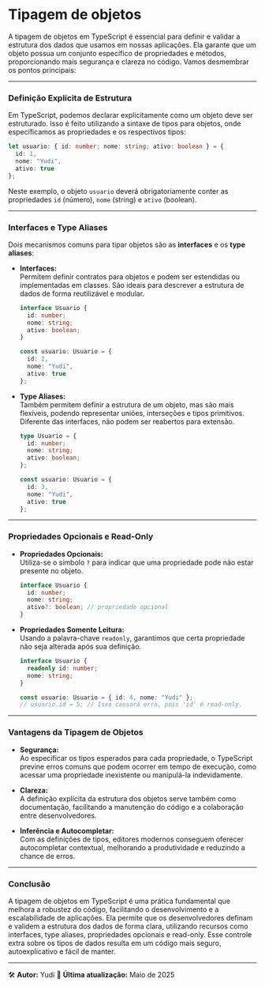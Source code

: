 # Tipagem de objetos

A tipagem de objetos em TypeScript é essencial para definir e validar a estrutura dos dados que usamos em nossas aplicações. Ela garante que um objeto possua um conjunto específico de propriedades e métodos, proporcionando mais segurança e clareza no código. Vamos desmembrar os pontos principais:

---

### **Definição Explícita de Estrutura**

Em TypeScript, podemos declarar explicitamente como um objeto deve ser estruturado. Isso é feito utilizando a sintaxe de tipos para objetos, onde especificamos as propriedades e os respectivos tipos:

```typescript
let usuario: { id: number; nome: string; ativo: boolean } = {
  id: 1,
  nome: "Yudi",
  ativo: true
};
```

Neste exemplo, o objeto `usuario` deverá obrigatoriamente conter as propriedades `id` (número), `nome` (string) e `ativo` (boolean).

---

### **Interfaces e Type Aliases**

Dois mecanismos comuns para tipar objetos são as **interfaces** e os **type aliases**:

- **Interfaces:**  
  Permitem definir contratos para objetos e podem ser estendidas ou implementadas em classes. São ideais para descrever a estrutura de dados de forma reutilizável e modular.

  ```typescript
  interface Usuario {
    id: number;
    nome: string;
    ativo: boolean;
  }

  const usuario: Usuario = {
    id: 2,
    nome: "Yudi",
    ativo: true
  };
  ```

- **Type Aliases:**  
  Também permitem definir a estrutura de um objeto, mas são mais flexíveis, podendo representar uniões, interseções e tipos primitivos. Diferente das interfaces, não podem ser reabertos para extensão.

  ```typescript
  type Usuario = {
    id: number;
    nome: string;
    ativo: boolean;
  };

  const usuario: Usuario = {
    id: 3,
    nome: "Yudi",
    ativo: true
  };
  ```

---

### **Propriedades Opcionais e Read-Only**

- **Propriedades Opcionais:**  
  Utiliza-se o símbolo `?` para indicar que uma propriedade pode não estar presente no objeto.

  ```typescript
  interface Usuario {
    id: number;
    nome: string;
    ativo?: boolean; // propriedade opcional
  }
  ```

- **Propriedades Somente Leitura:**  
  Usando a palavra-chave `readonly`, garantimos que certa propriedade não seja alterada após sua definição.

  ```typescript
  interface Usuario {
    readonly id: number;
    nome: string;
  }

  const usuario: Usuario = { id: 4, nome: "Yudi" };
  // usuario.id = 5; // Isso causará erro, pois 'id' é read-only.
  ```

---

### **Vantagens da Tipagem de Objetos**

- **Segurança:**  
  Ao especificar os tipos esperados para cada propriedade, o TypeScript previne erros comuns que podem ocorrer em tempo de execução, como acessar uma propriedade inexistente ou manipulá-la indevidamente.

- **Clareza:**  
  A definição explícita da estrutura dos objetos serve também como documentação, facilitando a manutenção do código e a colaboração entre desenvolvedores.

- **Inferência e Autocompletar:**  
  Com as definições de tipos, editores modernos conseguem oferecer autocompletar contextual, melhorando a produtividade e reduzindo a chance de erros.

---

### **Conclusão**

A tipagem de objetos em TypeScript é uma prática fundamental que melhora a robustez do código, facilitando o desenvolvimento e a escalabilidade de aplicações. Ela permite que os desenvolvedores definam e validem a estrutura dos dados de forma clara, utilizando recursos como interfaces, type aliases, propriedades opcionais e read-only. Esse controle extra sobre os tipos de dados resulta em um código mais seguro, autoexplicativo e fácil de manter.

---

🛠️ **Autor:** Yudi
📅 **Última atualização:** Maio de 2025